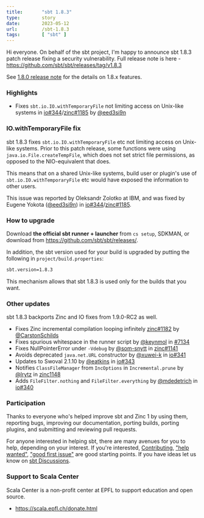 ```yaml
---
title:       "sbt 1.8.3"
type:        story
date:        2023-05-12
url:         /sbt-1.8.3
tags:        [ "sbt" ]
---
```


Hi everyone. On behalf of the sbt project, I'm happy to announce sbt 1.8.3 patch release fixing a security vulnerability. Full release note is here - https://github.com/sbt/sbt/releases/tag/v1.8.3

See [1.8.0 release note](/sbt-1.8.0) for the details on 1.8.x features.

### Highlights

- Fixes `sbt.io.IO.withTemporaryFile` not limiting access on Unix-like systems in [io#344][io344]/[zinc#1185][zinc1185] by [@eed3si9n][@eed3si9n]

<!--more-->

### IO.withTemporaryFile fix

sbt 1.8.3 fixes `sbt.io.IO.withTemporaryFile` etc not limiting access on Unix-like systems. Prior to this patch release, some functions were using `java.io.File.createTempFile`, which does not set strict file permissions, as opposed to the NIO-equivalent that does.

This means that on a shared Unix-like systems, build user or plugin's use of `sbt.io.IO.withTemporaryFile` etc would have exposed the information to other users.

This issue was reported by Oleksandr Zolotko at IBM, and was fixed by Eugene Yokota ([@eed3si9n][@eed3si9n]) in [io#344][io344]/[zinc#1185][zinc1185].

### How to upgrade

Download **the official sbt runner + launcher** from `cs setup`, SDKMAN, or download from <https://github.com/sbt/sbt/releases/>.

In addition, the sbt version used for your build is upgraded by putting the following in `project/build.properties`:

```bash
sbt.version=1.8.3
```

This mechanism allows that sbt 1.8.3 is used only for the builds that you want.

### Other updates

sbt 1.8.3 backports Zinc and IO fixes from 1.9.0-RC2 as well.

- Fixes Zinc incremental compilation looping infinitely [zinc#1182][zinc1182] by [@CarstonSchilds][@CarstonSchilds]
- Fixes spurious whitespace in the runner script by [@keynmol][@keynmol] in [#7134][7134]
- Fixes NullPointerError under `-Vdebug` by [@som-snytt][@som-snytt] in [zinc#1141][zinc1141]
- Avoids deprecated `java.net.URL` constructor by [@xuwei-k][@xuwei-k] in [io#341][io341]
- Updates to Swoval 2.1.10 by [@eatkins][@eatkins] in [io#343][io343]
- Notifies `ClassFileManager` from `IncOptions` in `Incremental.prune` by [@lrytz] in [zinc1148][zinc1148]
- Adds `FileFilter.nothing` and `FileFilter.everything` by [@mdedetrich][@mdedetrich] in [io#340][io340]

### Participation

Thanks to everyone who's helped improve sbt and Zinc 1 by using them, reporting bugs, improving our documentation, porting builds, porting plugins, and submitting and reviewing pull requests.

For anyone interested in helping sbt, there are many avenues for you to help, depending on your interest. If you're interested, [Contributing](https://github.com/sbt/sbt/blob/develop/CONTRIBUTING.md), ["help wanted"](https://github.com/sbt/sbt/issues?q=is%3Aissue+is%3Aopen+label%3A%22help+wanted%22), ["good first issue"](https://github.com/sbt/sbt/issues?q=is%3Aissue+is%3Aopen+label%3A%22good+first+issue%22) are good starting points. If you have ideas let us know on [sbt Discussions](https://github.com/sbt/sbt/discussions).

### Support to Scala Center

Scala Center is a non-profit center at EPFL to support education and open source.

- https://scala.epfl.ch/donate.html

  [@eed3si9n]: https://github.com/eed3si9n
  [@Nirvikalpa108]: https://github.com/Nirvikalpa108
  [@adpi2]: https://github.com/adpi2
  [@er1c]: https://github.com/er1c
  [@eatkins]: https://github.com/eatkins
  [@dwijnand]: https://github.com/dwijnand
  [@ckipp01]: https://github.com/ckipp01
  [@mdedetrich]: https://github.com/mdedetrich
  [@xuwei-k]: https://github.com/xuwei-k
  [@nrinaudo]: https://github.com/nrinaudo
  [@CarstonSchilds]: https://github.com/CarstonSchilds
  [@som-snytt]: https://github.com/som-snytt
  [@lrytz]: https://github.com/lrytz
  [@dragos]: https://github.com/dragos
  [@keynmol]: https://github.com/keynmol
  [@mzuehlke]: https://github.com/mzuehlke
  [@yoshinorin]: https://github.com/yoshinorin
  [@liang3zy22]: https://github.com/liang3zy22
  [@adriaanm]: https://github.com/adriaanm
  [7096]: https://github.com/sbt/sbt/pull/7096
  [7215]: ttps://github.com/sbt/sbt/pull/7215
  [7191]: https://github.com/sbt/sbt/pull/7191
  [7228]: https://github.com/sbt/sbt/pull/7228
  [7134]: https://github.com/sbt/sbt/pull/7134
  [7165]: https://github.com/sbt/sbt/pull/7165
  [7154]: https://github.com/sbt/sbt/pull/7154
  [7227]: https://github.com/sbt/sbt/pull/7227
  [7171]: https://github.com/sbt/sbt/pull/7171
  [7234]: https://github.com/sbt/sbt/pull/7234
  [zinc1182]: https://github.com/sbt/zinc/pull/1182
  [zinc1141]: https://github.com/sbt/zinc/pull/1141
  [zinc1148]: https://github.com/sbt/zinc/pull/1148
  [lm410]: https://github.com/sbt/librarymanagement/pull/410
  [lm411]: https://github.com/sbt/librarymanagement/pull/411
  [lm413]: https://github.com/sbt/librarymanagement/pull/413
  [lm415]: https://github.com/sbt/librarymanagement/pull/415
  [io340]: https://github.com/sbt/io/pull/340
  [io341]: https://github.com/sbt/io/pull/341
  [io343]: https://github.com/sbt/io/pull/343
  [coursier2633]: https://github.com/coursier/coursier/pull/2633
  [io344]: https://github.com/sbt/io/pull/344
  [zinc1185]: https://github.com/sbt/zinc/pull/1185
